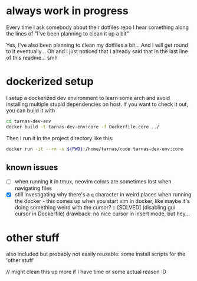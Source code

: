 # always work in progress

Every time I ask somebody about their dotfiles repo I hear something along the lines of "I've been planning to clean it up a bit"

Yes, I've also been planning to clean my dotfiles a bit... And I will get round to it eventually...
Oh and I just noticed that I already said that in the last line of this readme... smh

# dockerized setup

I setup a dockerized dev environment to learn some arch and avoid installing multiple stupid dependencies on host.
If you want to check it out, you can build it with
```bash
cd tarnas-dev-env
docker build -t tarnas-dev-env:core -f Dockerfile.core ../
```
Then I run it in the project directory like this:
```bash
docker run -it --rm -v ${PWD}:/home/tarnas/code tarnas-dev-env:core
```

## known issues

- [ ] when running it in tmux, neovim colors are sometimes lost when navigating files
- [x] still investigating why there's a `q` character in weird places when running the docker - this comes up when you start vim in docker, like maybe it's doing something weird with the cursor? :: [SOLVED] (disabling gui cursor in Dockerfile) drawback: no nice cursor in insert mode, but hey...

# other stuff

also included but probably not easily reusable:
some install scripts for the 'other stuff'

// might clean this up more if I have time or some actual reason :D
